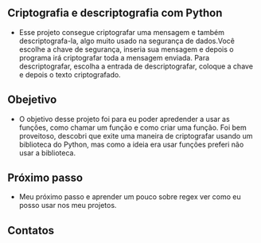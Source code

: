## Criptografia e descriptografia com Python
- Esse projeto consegue criptografar uma mensagem e também descriptografa-la, algo muito usado na segurança de dados.Você escolhe a chave de segurança, inseria sua mensagem e depois o programa irá criptografar toda a mensagem enviada. Para descriptografar, escolha a entrada de descriptografar, coloque a chave e depois o texto criptografado.

## Obejetivo
- O objetivo desse projeto foi para eu poder apredender a usar as funções, como chamar um função e como criar uma função. Foi bem proveitoso, descobri que exite uma maneira de criptografar usando um biblioteca do Python, mas como a ideia era usar funções preferi não usar a biblioteca.

## Próximo passo

- Meu próximo passo e aprender um pouco sobre regex ver como eu posso usar nos meu projetos.

## Contatos
